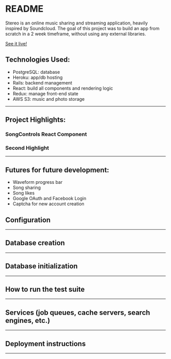 # README

Stereo is an online music sharing and streaming application, heavily inspired by Soundcloud. 
The goal of this project was to build an app from scratch in a 2 week timeframe, without using any external libraries.

[See it live!](https://stereocloud.herokuapp.com/#/)

## Technologies Used:

- PostgreSQL: database
- Heroku: app/db hosting
- Rails: backend management
- React: build all components and rendering logic 
- Redux: manage front-end state
- AWS S3: music and photo storage

---

## Project Highlights:

### SongControls React Component

### Second Highlight

---

## Futures for future development:

- Waveform progress bar
- Song sharing
- Song likes
- Google OAuth and Facebook Login
- Captcha for new account creation

## Configuration

---

## Database creation

---

## Database initialization

---

## How to run the test suite

---

## Services (job queues, cache servers, search engines, etc.)

---

## Deployment instructions

---
